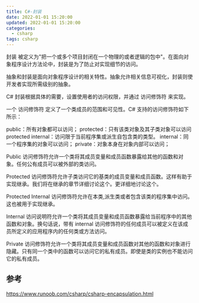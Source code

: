 ```yaml
---
title: C#-封装
date: 2022-01-01 15:20:00
updated: 2022-01-01 15:20:00
categories:
  - csharp
tags: csharp
---
```


封装 被定义为"把一个或多个项目封闭在一个物理的或者逻辑的包中"。在面向对象程序设计方法论中，封装是为了防止对实现细节的访问。

抽象和封装是面向对象程序设计的相关特性。抽象允许相关信息可视化，封装则使开发者实现所需级别的抽象。

C# 封装根据具体的需要，设置使用者的访问权限，并通过 访问修饰符 来实现。

一个 访问修饰符 定义了一个类成员的范围和可见性。C# 支持的访问修饰符如下所示：

public：所有对象都可以访问；
protected：只有该类对象及其子类对象可以访问
protected internal：访问限于当前程序集或派生自包含类的类型。
internal：同一个程序集的对象可以访问；
private：对象本身在对象内部可以访问；

Public 访问修饰符允许一个类将其成员变量和成员函数暴露给其他的函数和对象。任何公有成员可以被外部的类访问。

<!-- more -->

Protected 访问修饰符允许子类访问它的基类的成员变量和成员函数。这样有助于实现继承。我们将在继承的章节详细讨论这个。更详细地讨论这个。

Protected Internal 访问修饰符允许在本类,派生类或者包含该类的程序集中访问。这也被用于实现继承。

Internal 访问说明符允许一个类将其成员变量和成员函数暴露给当前程序中的其他函数和对象。换句话说，带有 internal 访问修饰符的任何成员可以被定义在该成员所定义的应用程序内的任何类或方法访问。

Private 访问修饰符允许一个类将其成员变量和成员函数对其他的函数和对象进行隐藏。只有同一个类中的函数可以访问它的私有成员。即使是类的实例也不能访问它的私有成员。

## 参考

<https://www.runoob.com/csharp/csharp-encapsulation.html>
